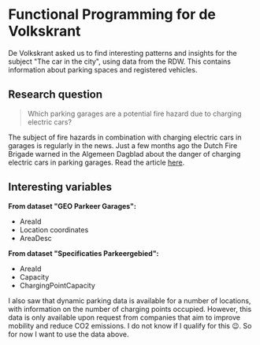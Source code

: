 # Functional Programming for de Volkskrant

De Volkskrant asked us to find interesting patterns and insights for the subject "The car in the city", using data from the RDW. This contains information about parking spaces and registered vehicles.

## Research question

> Which parking garages are a potential fire hazard due to charging electric cars?

The subject of fire hazards in combination with charging electric cars in garages is regularly in the news. Just a few months ago the Dutch Fire Brigade warned in the Algemeen Dagblad about the danger of charging electric cars in parking garages. Read the article [here](https://www.ad.nl/auto/brandweer-elektrische-auto-in-parkeergarage-kan-gevaar-zijn~a7242d72/).

## Interesting variables

**From dataset "GEO Parkeer Garages":**

- AreaId
- Location coordinates
- AreaDesc

**From dataset "Specificaties Parkeergebied":**

- AreaId
- Capacity
- ChargingPointCapacity

I also saw that dynamic parking data is available for a number of locations, with information on the number of charging points occupied. However, this data is only available upon request from companies that aim to improve mobility and reduce CO2 emissions. I do not know if I qualify for this :wink:. So for now I want to use the data above.

